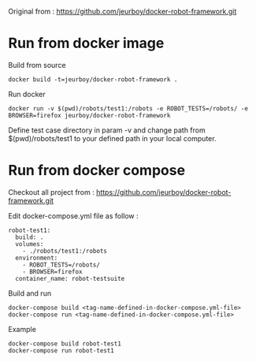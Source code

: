 Original from : https://github.com/jeurboy/docker-robot-framework.git

Run from docker image
=================
Build from source
```
docker build -t=jeurboy/docker-robot-framework .
```

Run docker
```
docker run -v $(pwd)/robots/test1:/robots -e ROBOT_TESTS=/robots/ -e BROWSER=firefox jeurboy/docker-robot-framework
```

Define test case directory in param -v and change path from $(pwd)/robots/test1 to your defined path in your local computer.

Run from docker compose
====================

Checkout all project from : https://github.com/jeurboy/docker-robot-framework.git 

Edit docker-compose.yml file as follow :

```
robot-test1:
  build: .
  volumes:
    - ./robots/test1:/robots
  environment:
    - ROBOT_TESTS=/robots/
    - BROWSER=firefox
  container_name: robot-testsuite
```

Build and run

```
docker-compose build <tag-name-defined-in-docker-compose.yml-file>
docker-compose run <tag-name-defined-in-docker-compose.yml-file>
```
Example
```
docker-compose build robot-test1
docker-compose run robot-test1
```

